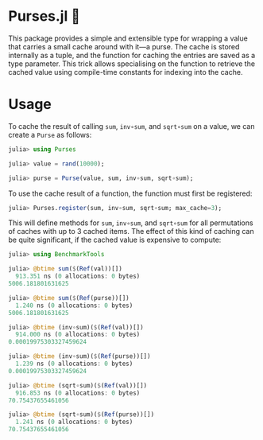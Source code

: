# Purses.jl 👛

This package provides a simple and extensible type for wrapping a value that carries a small cache around with it—a purse.  The cache is stored internally as a tuple, and the function for caching the entries are saved as a type parameter.  This trick allows specialising on the function to retrieve the cached value using compile-time constants for indexing into the cache.

# Usage

To cache the result of calling `sum`, `inv∘sum`, and `sqrt∘sum` on a value, we can create a `Purse` as follows:
```julia
julia> using Purses

julia> value = rand(10000);

julia> purse = Purse(value, sum, inv∘sum, sqrt∘sum);

```
To use the cache result of a function, the function must first be registered:
```julia
julia> Purses.register(sum, inv∘sum, sqrt∘sum; max_cache=3);

```
This will define methods for `sum`, `inv∘sum`, and `sqrt∘sum` for all permutations of caches with up to 3 cached items.  The effect of this kind of caching can be quite significant, if the cached value is expensive to compute:
```julia
julia> using BenchmarkTools

julia> @btime sum($(Ref(val))[])
  913.351 ns (0 allocations: 0 bytes)
5006.181801631625

julia> @btime sum($(Ref(purse))[])
  1.240 ns (0 allocations: 0 bytes)
5006.181801631625

julia> @btime (inv∘sum)($(Ref(val))[])
  914.000 ns (0 allocations: 0 bytes)
0.00019975303327459624

julia> @btime (inv∘sum)($(Ref(purse))[])
  1.239 ns (0 allocations: 0 bytes)
0.00019975303327459624

julia> @btime (sqrt∘sum)($(Ref(val))[])
  916.853 ns (0 allocations: 0 bytes)
70.75437655461056

julia> @btime (sqrt∘sum)($(Ref(purse))[])
  1.241 ns (0 allocations: 0 bytes)
70.75437655461056
```

